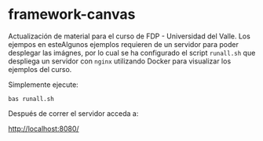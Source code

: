 # framework-canvas

Actualización de material para el curso de FDP - Universidad del Valle. Los ejempos en esteAlgunos ejemplos requieren de un servidor para poder desplegar las imágnes, por lo cual se ha configurado el script `runall.sh` que despliega un servidor con `nginx` utilizando Docker para visualizar los ejemplos del curso.

Simplemente ejecute:
```
bas runall.sh
```

Después de correr el servidor acceda a:

[http://localhost:8080/](http://localhost:8080/)

